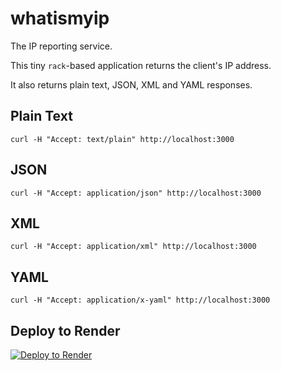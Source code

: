 # whatismyip

The IP reporting service.

This tiny `rack`-based application returns the client's IP address.

It also returns plain text, JSON, XML and YAML responses.

## Plain Text


```
curl -H "Accept: text/plain" http://localhost:3000
```

## JSON

```
curl -H "Accept: application/json" http://localhost:3000
```

## XML

```
curl -H "Accept: application/xml" http://localhost:3000
```

## YAML

```
curl -H "Accept: application/x-yaml" http://localhost:3000
```

## Deploy to Render

[![Deploy to Render](https://render.com/images/deploy-to-render-button.svg)](https://render.com/deploy)
